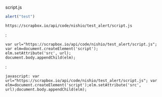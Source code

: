 

script.js

```javascript
alert("test")
```


`https://scrapbox.io/api/code/nishio/test_alert/script.js`

:

```
var url="https://scrapbox.io/api/code/nishio/test_alert/script.js";
var elm=document.createElement('script');
elm.setAttribute('src', url);
document.body.appendChild(elm);
```


:

```
javascript: var url="https://scrapbox.io/api/code/nishio/test_alert/script.js"; var elm=document.createElement('script');elm.setAttribute('src', url);document.body.appendChild(elm);
```

